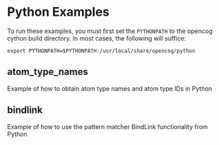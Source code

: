 Python Examples
===============

To run these examples, you must first set the `PYTHONPATH` to the
opencog cython build directory.  In most cases, the following will
suffice:

```
export PYTHONPATH=$PYTHONPATH:/usr/local/share/opencog/python
```

## atom_type_names

Example of how to obtain atom type names and atom type IDs in Python

## bindlink

Example of how to use the pattern matcher BindLink functionality from Python
